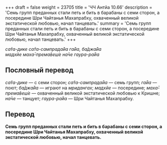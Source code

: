 +++
draft = false
weight = 23705
title = 'ЧЧ Антйа 10.66'
description = 'Семь групп преданных стали петь и бить в барабаны с семи сторон, а посередине Шри Чайтанья Махапрабху, охваченный великой экстатической любовью, начал танцевать.'
summary = 'Семь групп преданных стали петь и бить в барабаны с семи сторон, а посередине Шри Чайтанья Махапрабху, охваченный великой экстатической любовью, начал танцевать.'
+++

_са̄та-дике са̄та-сампрада̄йа га̄йа, ба̄джа̄йа  
мадхйе маха̄-према̄веш́е на̄че гаура-ра̄йа_

## Пословный перевод

_са̄та_\-_дике_ — с семи сторон; _са̄та_\-_сампрада̄йа_ — семь групп; _га̄йа_ — поют; _ба̄джа̄йа_ — играют на _мридангах_; _мадхйе_ — посередине; _маха̄_\-_према̄веш́е_ — охваченный великой экстатической любовью к Кришне; _на̄че_ — танцует; _гаура_\-_ра̄йа_ — Шри Чайтанья Махапрабху.

## Перевод

**Семь групп преданных стали петь и бить в барабаны с семи сторон, а посередине Шри Чайтанья Махапрабху, охваченный великой экстатической любовью, начал танцевать.**
